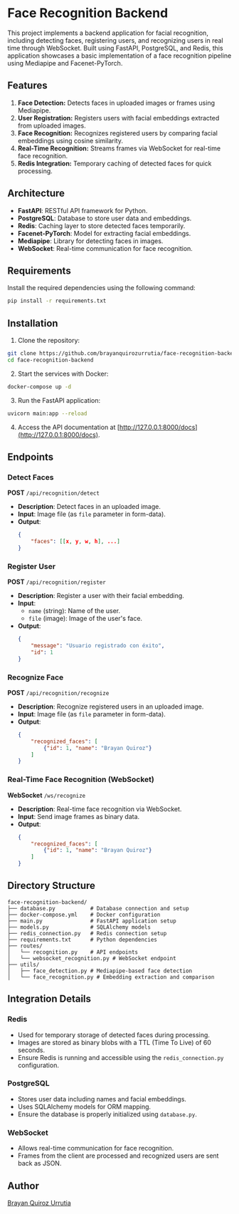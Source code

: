 # Face Recognition Backend

This project implements a backend application for facial recognition, including detecting faces, registering users, and recognizing users in real time through WebSocket. Built using FastAPI, PostgreSQL, and Redis, this application showcases a basic implementation of a face recognition pipeline using Mediapipe and Facenet-PyTorch.

## Features

1. **Face Detection:** Detects faces in uploaded images or frames using Mediapipe.
2. **User Registration:** Registers users with facial embeddings extracted from uploaded images.
3. **Face Recognition:** Recognizes registered users by comparing facial embeddings using cosine similarity.
4. **Real-Time Recognition:** Streams frames via WebSocket for real-time face recognition.
5. **Redis Integration:** Temporary caching of detected faces for quick processing.

## Architecture

- **FastAPI**: RESTful API framework for Python.
- **PostgreSQL**: Database to store user data and embeddings.
- **Redis**: Caching layer to store detected faces temporarily.
- **Facenet-PyTorch**: Model for extracting facial embeddings.
- **Mediapipe**: Library for detecting faces in images.
- **WebSocket**: Real-time communication for face recognition.

## Requirements

Install the required dependencies using the following command:

```bash
pip install -r requirements.txt
```

## Installation

1. Clone the repository:

```bash
git clone https://github.com/brayanquirozurrutia/face-recognition-backend.git
cd face-recognition-backend
```

2. Start the services with Docker:

```bash
docker-compose up -d
```

3. Run the FastAPI application:

```bash
uvicorn main:app --reload
```

4. Access the API documentation at [http://127.0.0.1:8000/docs](http://127.0.0.1:8000/docs).

## Endpoints

### Detect Faces
**POST** `/api/recognition/detect`

- **Description**: Detect faces in an uploaded image.
- **Input**: Image file (as `file` parameter in form-data).
- **Output**:
  ```json
  {
      "faces": [[x, y, w, h], ...]
  }
  ```

### Register User
**POST** `/api/recognition/register`

- **Description**: Register a user with their facial embedding.
- **Input**:
  - `name` (string): Name of the user.
  - `file` (image): Image of the user's face.
- **Output**:
  ```json
  {
      "message": "Usuario registrado con éxito",
      "id": 1
  }
  ```

### Recognize Face
**POST** `/api/recognition/recognize`

- **Description**: Recognize registered users in an uploaded image.
- **Input**: Image file (as `file` parameter in form-data).
- **Output**:
  ```json
  {
      "recognized_faces": [
          {"id": 1, "name": "Brayan Quiroz"}
      ]
  }
  ```

### Real-Time Face Recognition (WebSocket)
**WebSocket** `/ws/recognize`

- **Description**: Real-time face recognition via WebSocket.
- **Input**: Send image frames as binary data.
- **Output**:
  ```json
  {
      "recognized_faces": [
          {"id": 1, "name": "Brayan Quiroz"}
      ]
  }
  ```

## Directory Structure

```
face-recognition-backend/
├── database.py           # Database connection and setup
├── docker-compose.yml    # Docker configuration
├── main.py               # FastAPI application setup
├── models.py             # SQLAlchemy models
├── redis_connection.py   # Redis connection setup
├── requirements.txt      # Python dependencies
├── routes/
│   └── recognition.py    # API endpoints
│   └── websocket_recognition.py # WebSocket endpoint
├── utils/
│   ├── face_detection.py # Mediapipe-based face detection
│   └── face_recognition.py # Embedding extraction and comparison
```

## Integration Details

### Redis
- Used for temporary storage of detected faces during processing.
- Images are stored as binary blobs with a TTL (Time To Live) of 60 seconds.
- Ensure Redis is running and accessible using the `redis_connection.py` configuration.

### PostgreSQL
- Stores user data including names and facial embeddings.
- Uses SQLAlchemy models for ORM mapping.
- Ensure the database is properly initialized using `database.py`.

### WebSocket
- Allows real-time communication for face recognition.
- Frames from the client are processed and recognized users are sent back as JSON.

## Author

[Brayan Quiroz Urrutia](https://github.com/brayanquirozurrutia)